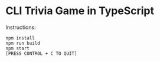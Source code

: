 # CLI Trivia Game in TypeScript

Instructions:
```
npm install
npm run build
npm start
[PRESS CONTROL + C TO QUIT]
```
